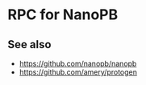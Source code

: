 # RPC for NanoPB

## See also

* https://github.com/nanopb/nanopb
* https://github.com/amery/protogen

